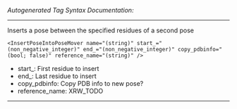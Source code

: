 _Autogenerated Tag Syntax Documentation:_

---
Inserts a pose between the specified residues of a second pose

```
<InsertPoseIntoPoseMover name="(string)" start_="(non_negative_integer)" end_="(non_negative_integer)" copy_pdbinfo="(bool; false)" reference_name="(string)" />
```

-   start_: First residue to insert
-   end_: Last residue to insert
-   copy_pdbinfo: Copy PDB info to new pose?
-   reference_name: XRW_TODO

---
